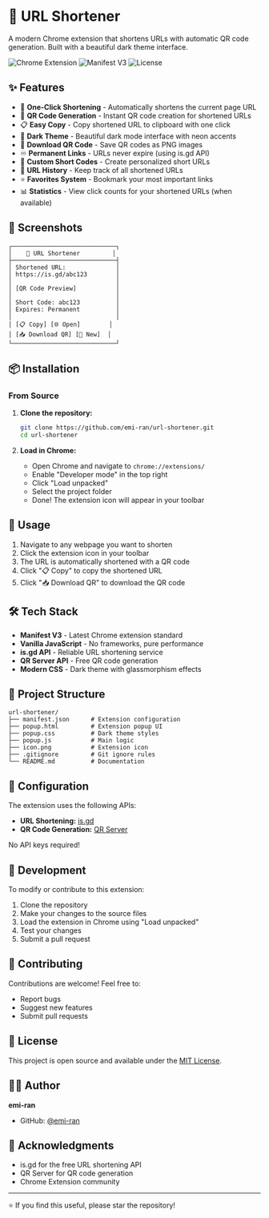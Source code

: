 # 🔗 URL Shortener

A modern Chrome extension that shortens URLs with automatic QR code generation. Built with a beautiful dark theme interface.

![Chrome Extension](https://img.shields.io/badge/Chrome-Extension-4285F4?style=flat&logo=google-chrome&logoColor=white)
![Manifest V3](https://img.shields.io/badge/Manifest-V3-4285F4?style=flat)
![License](https://img.shields.io/badge/License-MIT-green?style=flat)

## ✨ Features

- 🚀 **One-Click Shortening** - Automatically shortens the current page URL
- 📱 **QR Code Generation** - Instant QR code creation for shortened URLs
- 📋 **Easy Copy** - Copy shortened URL to clipboard with one click
- 🌙 **Dark Theme** - Beautiful dark mode interface with neon accents
- 💾 **Download QR Code** - Save QR codes as PNG images
- ♾️ **Permanent Links** - URLs never expire (using is.gd API)
- 🔧 **Custom Short Codes** - Create personalized short URLs
- 📜 **URL History** - Keep track of all shortened URLs
- ⭐ **Favorites System** - Bookmark your most important links
- 📊 **Statistics** - View click counts for your shortened URLs (when available)

## 🎨 Screenshots

```
┌─────────────────────────────┐
│    🔗 URL Shortener         │
├─────────────────────────────┤
│ Shortened URL:              │
│ https://is.gd/abc123        │
│                             │
│ [QR Code Preview]           │
│                             │
│ Short Code: abc123          │
│ Expires: Permanent          │
│                             │
│ [📋 Copy] [🌐 Open]        │
│ [📥 Download QR] [🔄 New]  │
└─────────────────────────────┘
```

## 📦 Installation

### From Source

1. **Clone the repository:**

   ```bash
   git clone https://github.com/emi-ran/url-shortener.git
   cd url-shortener
   ```

2. **Load in Chrome:**
   - Open Chrome and navigate to `chrome://extensions/`
   - Enable "Developer mode" in the top right
   - Click "Load unpacked"
   - Select the project folder
   - Done! The extension icon will appear in your toolbar

## 🚀 Usage

1. Navigate to any webpage you want to shorten
2. Click the extension icon in your toolbar
3. The URL is automatically shortened with a QR code
4. Click "📋 Copy" to copy the shortened URL
5. Click "📥 Download QR" to download the QR code

## 🛠️ Tech Stack

- **Manifest V3** - Latest Chrome extension standard
- **Vanilla JavaScript** - No frameworks, pure performance
- **is.gd API** - Reliable URL shortening service
- **QR Server API** - Free QR code generation
- **Modern CSS** - Dark theme with glassmorphism effects

## 📂 Project Structure

```
url-shortener/
├── manifest.json      # Extension configuration
├── popup.html         # Extension popup UI
├── popup.css          # Dark theme styles
├── popup.js           # Main logic
├── icon.png           # Extension icon
├── .gitignore         # Git ignore rules
└── README.md          # Documentation
```

## 🔧 Configuration

The extension uses the following APIs:

- **URL Shortening:** [is.gd](https://is.gd/)
- **QR Code Generation:** [QR Server](https://goqr.me/api/)

No API keys required!

## 🔧 Development

To modify or contribute to this extension:

1. Clone the repository
2. Make your changes to the source files
3. Load the extension in Chrome using "Load unpacked"
4. Test your changes
5. Submit a pull request

## 🤝 Contributing

Contributions are welcome! Feel free to:

- Report bugs
- Suggest new features
- Submit pull requests

## 📄 License

This project is open source and available under the [MIT License](LICENSE).

## 👨‍💻 Author

**emi-ran**

- GitHub: [@emi-ran](https://github.com/emi-ran)

## 🙏 Acknowledgments

- is.gd for the free URL shortening API
- QR Server for QR code generation
- Chrome Extension community

---

⭐ If you find this useful, please star the repository!
